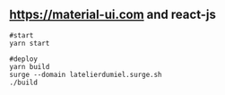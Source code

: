 
## https://material-ui.com and react-js


```
#start
yarn start

#deploy
yarn build
surge --domain latelierdumiel.surge.sh
./build
```
